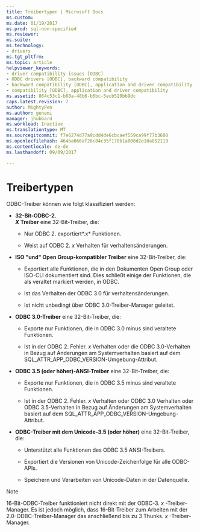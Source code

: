 ```yaml
---
title: Treibertypen | Microsoft Docs
ms.custom: 
ms.date: 01/19/2017
ms.prod: sql-non-specified
ms.reviewer: 
ms.suite: 
ms.technology:
- drivers
ms.tgt_pltfrm: 
ms.topic: article
helpviewer_keywords:
- driver compatibility issues [ODBC]
- ODBC drivers [ODBC], backward compatibility
- backward compatibility [ODBC], application and driver compatibility
- compatibility [ODBC], application and driver compatibility
ms.assetid: 864c53c1-b68a-48b6-b6bc-5ecb520bb9dc
caps.latest.revision: 7
author: MightyPen
ms.author: genemi
manager: jhubbard
ms.workload: Inactive
ms.translationtype: MT
ms.sourcegitcommit: f7e6274d77a9cdd4de6cbcaef559ca99f77b3608
ms.openlocfilehash: 464ba066af26c84c35f178b1a008d2e10a852119
ms.contentlocale: de-de
ms.lasthandoff: 09/09/2017

---
```

# <a name="types-of-drivers"></a>Treibertypen
ODBC-Treiber können wie folgt klassifiziert werden:  
  
-   **32-Bit-ODBC-2.**  
     ***X* Treiber** eine 32-Bit-Treiber, die:  
  
    -   Nur ODBC 2. exportiert*.x* Funktionen.  
  
    -   Weist auf ODBC 2. *x* Verhalten für verhaltensänderungen.  
  
-   **ISO "und" Open Group-kompatibler Treiber** eine 32-Bit-Treiber, die:  
  
    -   Exportiert alle Funktionen, die in den Dokumenten Open Group oder ISO-CLI dokumentiert sind. Dies schließt einige der Funktionen, die als veraltet markiert werden, in ODBC.  
  
    -   Ist das Verhalten der ODBC 3.0 für verhaltensänderungen.  
  
    -   Ist nicht unbedingt über ODBC 3.0-Treiber-Manager geleitet.  
  
-   **ODBC 3.0-Treiber** eine 32-Bit-Treiber, die:  
  
    -   Exporte nur Funktionen, die in ODBC 3.0 minus sind veraltete Funktionen.  
  
    -   Ist in der ODBC 2. Fehler. *x* Verhalten oder die ODBC 3.0-Verhalten in Bezug auf Änderungen am Systemverhalten basiert auf dem SQL_ATTR_APP_ODBC_VERSION-Umgebung-Attribut.  
  
-   **ODBC 3.5 (oder höher)-ANSI-Treiber** eine 32-Bit-Treiber, die:  
  
    -   Exporte nur Funktionen, die in ODBC 3.5 minus sind veraltete Funktionen.  
  
    -   Ist in der ODBC 2. Fehler. *x* Verhalten oder ODBC 3.0 Verhalten oder ODBC 3.5-Verhalten in Bezug auf Änderungen am Systemverhalten basiert auf dem SQL_ATTR_APP_ODBC_VERSION-Umgebung-Attribut.  
  
-   **ODBC-Treiber mit dem Unicode-3.5 (oder höher)** eine 32-Bit-Treiber, die:  
  
    -   Unterstützt alle Funktionen des ODBC 3.5 ANSI-Treibers.  
  
    -   Exportiert die Versionen von Unicode-Zeichenfolge für alle ODBC-APIs.  
  
    -   Speichern und Verarbeiten von Unicode-Daten in der Datenquelle.  
  
> [!NOTE]  
>  16-Bit-ODBC-Treiber funktioniert nicht direkt mit der ODBC-3. *x* -Treiber-Manager. Es ist jedoch möglich, dass 16-Bit-Treiber zum Arbeiten mit der 2.0-ODBC-Treiber-Manager das anschließend bis zu 3 Thunks. *x* -Treiber-Manager.

